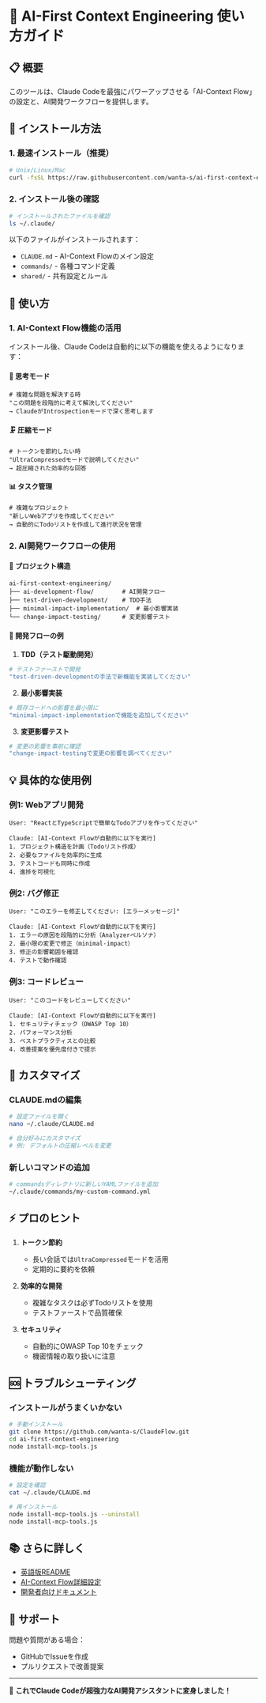 # 🚀 AI-First Context Engineering 使い方ガイド

## 📋 概要

このツールは、Claude Codeを最強にパワーアップさせる「AI-Context Flow」の設定と、AI開発ワークフローを提供します。

## 🔧 インストール方法

### 1. 最速インストール（推奨）

```bash
# Unix/Linux/Mac
curl -fsSL https://raw.githubusercontent.com/wanta-s/ai-first-context-engineering/main/install.sh | bash

```

### 2. インストール後の確認

```bash
# インストールされたファイルを確認
ls ~/.claude/
```

以下のファイルがインストールされます：
- `CLAUDE.md` - AI-Context Flowのメイン設定
- `commands/` - 各種コマンド定義
- `shared/` - 共有設定とルール

## 🎯 使い方

### 1. AI-Context Flow機能の活用

インストール後、Claude Codeは自動的に以下の機能を使えるようになります：

#### 🧠 思考モード
```
# 複雑な問題を解決する時
"この問題を段階的に考えて解決してください"
→ ClaudeがIntrospectionモードで深く思考します
```

#### 🗜️ 圧縮モード
```
# トークンを節約したい時
"UltraCompressedモードで説明してください"
→ 超圧縮された効率的な回答
```

#### 📊 タスク管理
```
# 複雑なプロジェクト
"新しいWebアプリを作成してください"
→ 自動的にTodoリストを作成して進行状況を管理
```

### 2. AI開発ワークフローの使用

#### 📁 プロジェクト構造
```
ai-first-context-engineering/
├── ai-development-flow/        # AI開発フロー
├── test-driven-development/    # TDD手法
├── minimal-impact-implementation/  # 最小影響実装
└── change-impact-testing/      # 変更影響テスト
```

#### 🔄 開発フローの例

1. **TDD（テスト駆動開発）**
```bash
# テストファーストで開発
"test-driven-developmentの手法で新機能を実装してください"
```

2. **最小影響実装**
```bash
# 既存コードへの影響を最小限に
"minimal-impact-implementationで機能を追加してください"
```

3. **変更影響テスト**
```bash
# 変更の影響を事前に確認
"change-impact-testingで変更の影響を調べてください"
```

## 💡 具体的な使用例

### 例1: Webアプリ開発
```
User: "ReactとTypeScriptで簡単なTodoアプリを作ってください"

Claude: [AI-Context Flowが自動的に以下を実行]
1. プロジェクト構造を計画（Todoリスト作成）
2. 必要なファイルを効率的に生成
3. テストコードも同時に作成
4. 進捗を可視化
```

### 例2: バグ修正
```
User: "このエラーを修正してください: [エラーメッセージ]"

Claude: [AI-Context Flowが自動的に以下を実行]
1. エラーの原因を段階的に分析（Analyzerペルソナ）
2. 最小限の変更で修正（minimal-impact）
3. 修正の影響範囲を確認
4. テストで動作確認
```

### 例3: コードレビュー
```
User: "このコードをレビューしてください"

Claude: [AI-Context Flowが自動的に以下を実行]
1. セキュリティチェック（OWASP Top 10）
2. パフォーマンス分析
3. ベストプラクティスとの比較
4. 改善提案を優先度付きで提示
```

## 🎨 カスタマイズ

### CLAUDE.mdの編集
```bash
# 設定ファイルを開く
nano ~/.claude/CLAUDE.md

# 自分好みにカスタマイズ
# 例: デフォルトの圧縮レベルを変更
```

### 新しいコマンドの追加
```bash
# commandsディレクトリに新しいYAMLファイルを追加
~/.claude/commands/my-custom-command.yml
```

## ⚡ プロのヒント

1. **トークン節約**
   - 長い会話では`UltraCompressed`モードを活用
   - 定期的に要約を依頼

2. **効率的な開発**
   - 複雑なタスクは必ずTodoリストを使用
   - テストファーストで品質確保

3. **セキュリティ**
   - 自動的にOWASP Top 10をチェック
   - 機密情報の取り扱いに注意

## 🆘 トラブルシューティング

### インストールがうまくいかない
```bash
# 手動インストール
git clone https://github.com/wanta-s/ClaudeFlow.git
cd ai-first-context-engineering
node install-mcp-tools.js
```

### 機能が動作しない
```bash
# 設定を確認
cat ~/.claude/CLAUDE.md

# 再インストール
node install-mcp-tools.js --uninstall
node install-mcp-tools.js
```

## 📚 さらに詳しく

- [英語版README](./README.md)
- [AI-Context Flow詳細設定](./CLAUDE.md)
- [開発者向けドキュメント](./docs/)

## 🤝 サポート

問題や質問がある場合：
- GitHubでIssueを作成
- プルリクエストで改善提案

---

🎉 **これでClaude Codeが超強力なAI開発アシスタントに変身しました！**